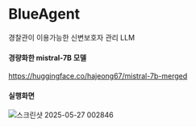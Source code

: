 # BlueAgent
경찰관이 이용가능한 신변보호자 관리 LLM

#### 경량화한 mistral-7B 모델
https://huggingface.co/hajeong67/mistral-7b-merged

#### 실행화면

![스크린샷 2025-05-27 002846](https://github.com/user-attachments/assets/4dc07960-1f67-4113-80d2-be6ad91369c1)

